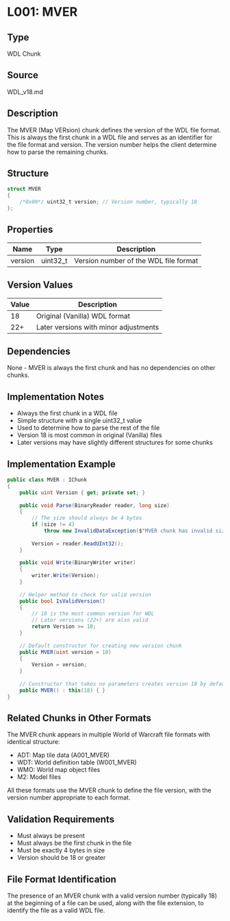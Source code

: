 # L001: MVER

## Type
WDL Chunk

## Source
WDL_v18.md

## Description
The MVER (Map VERsion) chunk defines the version of the WDL file format. This is always the first chunk in a WDL file and serves as an identifier for the file format and version. The version number helps the client determine how to parse the remaining chunks.

## Structure
```csharp
struct MVER
{
    /*0x00*/ uint32_t version; // Version number, typically 18
};
```

## Properties
| Name | Type | Description |
|------|------|-------------|
| version | uint32_t | Version number of the WDL file format |

## Version Values
| Value | Description |
|-------|-------------|
| 18 | Original (Vanilla) WDL format |
| 22+ | Later versions with minor adjustments |

## Dependencies
None - MVER is always the first chunk and has no dependencies on other chunks.

## Implementation Notes
- Always the first chunk in a WDL file
- Simple structure with a single uint32_t value
- Used to determine how to parse the rest of the file
- Version 18 is most common in original (Vanilla) files
- Later versions may have slightly different structures for some chunks

## Implementation Example
```csharp
public class MVER : IChunk
{
    public uint Version { get; private set; }
    
    public void Parse(BinaryReader reader, long size)
    {
        // The size should always be 4 bytes
        if (size != 4)
            throw new InvalidDataException($"MVER chunk has invalid size: {size} (expected 4)");
            
        Version = reader.ReadUInt32();
    }
    
    public void Write(BinaryWriter writer)
    {
        writer.Write(Version);
    }
    
    // Helper method to check for valid version
    public bool IsValidVersion()
    {
        // 18 is the most common version for WDL
        // Later versions (22+) are also valid
        return Version >= 18;
    }
    
    // Default constructor for creating new version chunk
    public MVER(uint version = 18)
    {
        Version = version;
    }
    
    // Constructor that takes no parameters creates version 18 by default
    public MVER() : this(18) { }
}
```

## Related Chunks in Other Formats
The MVER chunk appears in multiple World of Warcraft file formats with identical structure:
- ADT: Map tile data (A001_MVER)
- WDT: World definition table (W001_MVER)
- WMO: World map object files
- M2: Model files

All these formats use the MVER chunk to define the file version, with the version number appropriate to each format.

## Validation Requirements
- Must always be present
- Must always be the first chunk in the file
- Must be exactly 4 bytes in size
- Version should be 18 or greater

## File Format Identification
The presence of an MVER chunk with a valid version number (typically 18) at the beginning of a file can be used, along with the file extension, to identify the file as a valid WDL file. 
